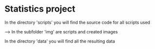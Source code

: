 # Statistics project
In the directory 'scripts' you will find the source code for all scripts used

--> In the subfolder 'img' are scripts and created images


In the directory 'data' you will find all the resulting data
